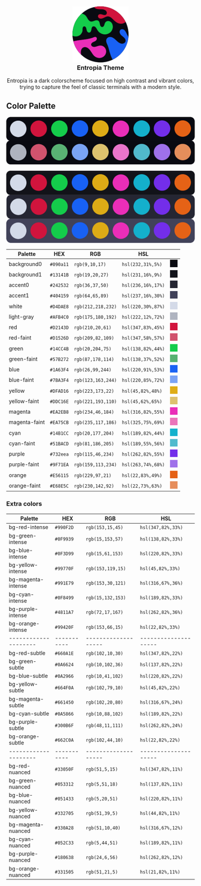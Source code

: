 <h3 align="center">
	<img src="https://raw.githubusercontent.com/migueldeoleiros/entropia-theme/master/assets/logo.png" width="150" alt="Logo"/><br/>
	Entropia Theme
</h3>

<p align="center">
Entropia is a dark colorscheme focused on high contrast and vibrant colors, trying to capture the feel of classic terminals with a modern style.
</p>

## Color Palette
![palette-1](assets/palette-1.png)
  
![palette-2](assets/palette-2.png)
  
| Palette       | HEX       | RGB                | HSL                |                                                   |
|---------------|-----------|--------------------|--------------------|---------------------------------------------------|
| background0   | `#090a11` | `rgb(9,10,17)`     | `hsl(232,31%,5%)`  | ![background0](assets/colors/background0.png)     |
| background1   | `#13141B` | `rgb(19,20,27)`    | `hsl(231,16%,9%)`  | ![background1](assets/colors/background1.png)     |
| accent0       | `#242532` | `rgb(36,37,50)`    | `hsl(236,16%,17%)` | ![accent0](assets/colors/accent0.png)             |
| accent1       | `#404159` | `rgb(64,65,89)`    | `hsl(237,16%,30%)` | ![accent1](assets/colors/accent1.png)             |
| white         | `#D4DAE8` | `rgb(212,218,232)` | `hsl(220,30%,87%)` | ![white](assets/colors/white.png)                 |
| light-gray    | `#AFB4C0` | `rgb(175,180,192)` | `hsl(222,12%,72%)` | ![light-gray](assets/colors/light-gray.png)       |
| red           | `#D2143D` | `rgb(210,20,61)`   | `hsl(347,83%,45%)` | ![red](assets/colors/red.png)                     |
| red-faint     | `#D1526D` | `rgb(209,82,109)`  | `hsl(347,58%,57%)` | ![red-faint](assets/colors/red-faint.png)         |
| green         | `#14CC4B` | `rgb(20,204,75)`   | `hsl(138,82%,44%)` | ![green](assets/colors/green.png)                 |
| green-faint   | `#57B272` | `rgb(87,178,114)`  | `hsl(138,37%,52%)` | ![green-faint](assets/colors/green-faint.png)     |
| blue          | `#1A63F4` | `rgb(26,99,244)`   | `hsl(220,91%,53%)` | ![blue](assets/colors/blue.png)                   |
| blue-faint    | `#7BA3F4` | `rgb(123,163,244)` | `hsl(220,85%,72%)` | ![blue-faint](assets/colors/blue-faint.png)       |
| yellow        | `#DFAD16` | `rgb(223,173,22)`  | `hsl(45,82%,48%)`  | ![yellow](assets/colors/yellow.png)               |
| yellow-faint  | `#DDC16E` | `rgb(221,193,110)` | `hsl(45,62%,65%)`  | ![yellow-faint](assets/colors/yellow-faint.png)   |
| magenta       | `#EA2EB8` | `rgb(234,46,184)`  | `hsl(316,82%,55%)` | ![magenta](assets/colors/magenta.png)             |
| magenta-faint | `#EA75CB` | `rgb(235,117,186)` | `hsl(325,75%,69%)` | ![magenta-faint](assets/colors/magenta-faint.png) |
| cyan          | `#14B1CC` | `rgb(20,177,204)`  | `hsl(189,82%,44%)` | ![cyan](assets/colors/cyan.png)                   |
| cyan-faint    | `#51BACD` | `rgb(81,186,205)`  | `hsl(189,55%,56%)` | ![cyan-faint](assets/colors/cyan-faint.png)       |
| purple        | `#732eea` | `rgb(115,46,234)`  | `hsl(262,82%,55%)` | ![purple](assets/colors/purple.png)               |
| purple-faint  | `#9F71EA` | `rgb(159,113,234)` | `hsl(263,74%,68%)` | ![purple-faint](assets/colors/purple-faint.png)   |
| orange        | `#E56115` | `rgb(229,97,21)`   | `hsl(22,83%,49%) ` | ![orange](assets/colors/orange.png)               |
| orange-faint  | `#E68E5C` | `rgb(230,142,92)`  | `hsl(22,73%,63%) ` | ![orange-faint](assets/colors/orange-faint.png)   |

### Extra colors
| Palette            | HEX       | RGB               | HSL                |
|--------------------|-----------|-------------------|--------------------|
| bg-red-intense     | `#990F2D` | `rgb(153,15,45)`  | `hsl(347,82%,33%)` |
| bg-green-intense   | `#0F9939` | `rgb(15,153,57)`  | `hsl(138,82%,33%)` |
| bg-blue-intense    | `#0F3D99` | `rgb(15,61,153)`  | `hsl(220,82%,33%)` |
| bg-yellow-intense  | `#99770F` | `rgb(153,119,15)` | `hsl(45,82%,33%)`  |
| bg-magenta-intense | `#991E79` | `rgb(153,30,121)` | `hsl(316,67%,36%)` |
| bg-cyan-intense    | `#0F8499` | `rgb(15,132,153)` | `hsl(189,82%,33%)` |
| bg-purple-intense  | `#4811A7` | `rgb(72,17,167)`  | `hsl(262,82%,36%)` |
| bg-orange-intense  | `#99420F` | `rgb(153,66,15)`  | `hsl(22,82%,33%)`  |
|--------------------|-----------|-------------------|--------------------|
| bg-red-subtle      | `#660A1E` | `rgb(102,10,30)`  | `hsl(347,82%,22%)` |
| bg-green-subtle    | `#0A6624` | `rgb(10,102,36)`  | `hsl(137,82%,22%)` |
| bg-blue-subtle     | `#0A2966` | `rgb(10,41,102)`  | `hsl(220,82%,22%)` |
| bg-yellow-subtle   | `#664F0A` | `rgb(102,79,10)`  | `hsl(45,82%,22%)`  |
| bg-magenta-subtle  | `#661450` | `rgb(102,20,80)`  | `hsl(316,67%,24%)` |
| bg-cyan-subtle     | `#0A5866` | `rgb(10,88,102)`  | `hsl(189,82%,22%)` |
| bg-purple-subtle   | `#300B6F` | `rgb(48,11,111)`  | `hsl(262,82%,24%)` |
| bg-orange-subtle   | `#662C0A` | `rgb(102,44,10)`  | `hsl(22,82%,22%)`  |
|--------------------|-----------|-------------------|--------------------|
| bg-red-nuanced     | `#33050F` | `rgb(51,5,15)`    | `hsl(347,82%,11%)` |
| bg-green-nuanced   | `#053312` | `rgb(5,51,18)`    | `hsl(137,82%,11%)` |
| bg-blue-nuanced    | `#051433` | `rgb(5,20,51)`    | `hsl(220,82%,11%)` |
| bg-yellow-nuanced  | `#332705` | `rgb(51,39,5)`    | `hsl(44,82%,11%)`  |
| bg-magenta-nuanced | `#330A28` | `rgb(51,10,40)`   | `hsl(316,67%,12%)` |
| bg-cyan-nuanced    | `#052C33` | `rgb(5,44,51)`    | `hsl(189,82%,11%)` |
| bg-purple-nuanced  | `#180638` | `rgb(24,6,56)`    | `hsl(262,82%,12%)` |
| bg-orange-nuanced  | `#331505` | `rgb(51,21,5)`    | `hsl(21,82%,11%)`  |
